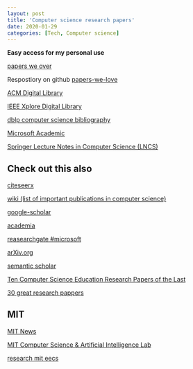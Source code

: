 ```yaml
---
layout: post
title: 'Computer science research papers'
date: 2020-01-29
categories: [Tech, Computer science]
---
```



**Easy access for my personal use**

[papers we over](https://paperswelove.org/) 

Respostiory on github [papers-we-love](https://github.com/papers-we-love/papers-we-love)



[ACM Digital Library](https://dl.acm.org/search/advanced)


[IEEE Xplore Digital Library](https://ieeexplore.ieee.org/Xplore/home.jsp)


[dblp computer science bibliography](https://dblp.uni-trier.de/)


[Microsoft Academic](https://academic.microsoft.com/home)


[Springer Lecture Notes in Computer Science (LNCS)](https://link.springer.com/search?facet-series=%22558%22)



## Check out this also

[citeseerx](http://citeseerx.ist.psu.edu/index)


[wiki (list of important publications in computer science)](https://en.m.wikipedia.org/wiki/List_of_important_publications_in_computer_science)



[google-scholar](https://scholar.google.com/)


[academia](https://www.academia.edu/)


[reasearchgate #microsoft](https://www.researchgate.net/)


[arXiv.org](https://arxiv.org/archive/cs)


[semantic scholar](https://www.semanticscholar.org/)


[Ten Computer Science Education Research Papers of the Last](https://www.acm.org/media-center/2019/march/sigcse-top-10-papers)


[30 great research pappers](https://www.aresearchguide.com/30-computer-science-research-paper-topics.html)

## MIT

[MIT News](http://news.mit.edu/topic/computers)


[MIT Computer Science & Artificial Intelligence Lab](https://www.csail.mit.edu/research)


[research mit eecs](https://www.eecs.mit.edu/research)
